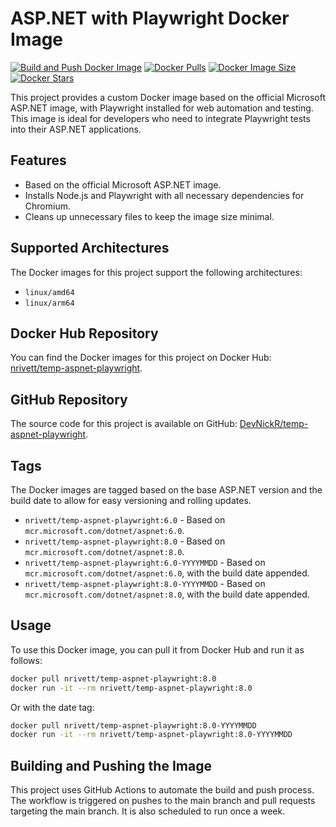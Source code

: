 # ASP.NET with Playwright Docker Image

[![Build and Push Docker Image](https://github.com/DevNickR/temp-aspnet-playwright/actions/workflows/docker-image.yml/badge.svg)](https://github.com/DevNickR/temp-aspnet-playwright/actions/workflows/docker-image.yml) 
[![Docker Pulls](https://img.shields.io/docker/pulls/nrivett/temp-aspnet-playwright)](https://hub.docker.com/r/nrivett/temp-aspnet-playwright) 
[![Docker Image Size](https://img.shields.io/docker/image-size/nrivett/temp-aspnet-playwright)](https://hub.docker.com/r/nrivett/temp-aspnet-playwright) 
[![Docker Stars](https://img.shields.io/docker/stars/nrivett/temp-aspnet-playwright)](https://hub.docker.com/r/nrivett/temp-aspnet-playwright)


This project provides a custom Docker image based on the official Microsoft ASP.NET image, with Playwright installed for web automation and testing. This image is ideal for developers who need to integrate Playwright tests into their ASP.NET applications.

## Features

- Based on the official Microsoft ASP.NET image.
- Installs Node.js and Playwright with all necessary dependencies for Chromium.
- Cleans up unnecessary files to keep the image size minimal.

## Supported Architectures

The Docker images for this project support the following architectures:
- `linux/amd64`
- `linux/arm64`

## Docker Hub Repository

You can find the Docker images for this project on Docker Hub: [nrivett/temp-aspnet-playwright](https://hub.docker.com/r/nrivett/temp-aspnet-playwright).

## GitHub Repository

The source code for this project is available on GitHub: [DevNickR/temp-aspnet-playwright](https://github.com/DevNickR/temp-aspnet-playwright).

## Tags

The Docker images are tagged based on the base ASP.NET version and the build date to allow for easy versioning and rolling updates.

- `nrivett/temp-aspnet-playwright:6.0` - Based on `mcr.microsoft.com/dotnet/aspnet:6.0`.
- `nrivett/temp-aspnet-playwright:8.0` - Based on `mcr.microsoft.com/dotnet/aspnet:8.0`.
- `nrivett/temp-aspnet-playwright:6.0-YYYYMMDD` - Based on `mcr.microsoft.com/dotnet/aspnet:6.0`, with the build date appended.
- `nrivett/temp-aspnet-playwright:8.0-YYYYMMDD` - Based on `mcr.microsoft.com/dotnet/aspnet:8.0`, with the build date appended.

## Usage

To use this Docker image, you can pull it from Docker Hub and run it as follows:

```sh
docker pull nrivett/temp-aspnet-playwright:8.0
docker run -it --rm nrivett/temp-aspnet-playwright:8.0
```

Or with the date tag:
```sh
docker pull nrivett/temp-aspnet-playwright:8.0-YYYYMMDD
docker run -it --rm nrivett/temp-aspnet-playwright:8.0-YYYYMMDD
```

## Building and Pushing the Image
This project uses GitHub Actions to automate the build and push process. The workflow is triggered on pushes to the main branch and pull requests targeting the main branch. It is also scheduled to run once a week.